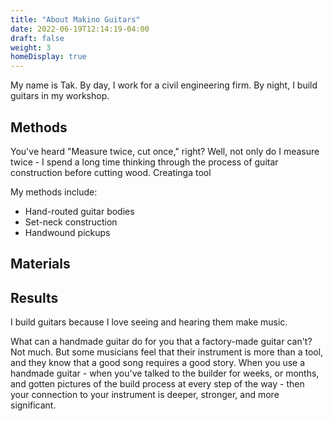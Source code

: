 ```yaml
---
title: "About Makino Guitars"
date: 2022-06-19T12:14:19-04:00
draft: false
weight: 3
homeDisplay: true
---
```


My name is Tak. By day, I work for a civil engineering firm. By night, I build guitars in my workshop. 

## Methods
You've heard "Measure twice, cut once," right? Well, not only do I measure twice - I spend a long time thinking through the process of guitar construction before cutting wood. Creatinga  tool

My methods include:
- Hand-routed guitar bodies
- Set-neck construction
- Handwound pickups

## Materials

## Results
I build guitars because I love seeing and hearing them make music. 

What can a handmade guitar do for you that a factory-made guitar can't? Not much. But some musicians feel that their instrument is more than a tool, and they know that a good song requires a good story. When you use a handmade guitar - when you've talked to the builder for weeks, or months, and gotten pictures of the build process at every step of the way - then your connection to your instrument is deeper, stronger, and more significant. 